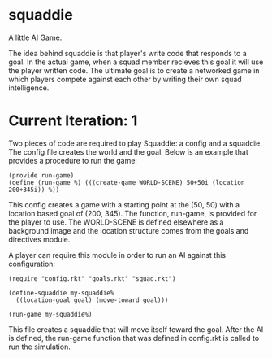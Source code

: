 squaddie
========

A little AI Game.

The idea behind squaddie is that player's write code that responds to a goal. In the actual game, when a squad member recieves this goal it will use the player written code.
The ultimate goal is to create a networked game in which players compete against each other by writing their own squad intelligence.


Current Iteration: 1
========
Two pieces of code are required to play Squaddie: a config and a squaddie.
The config file creates the world and the goal. Below is an example that provides a procedure to run the game:
```racket
(provide run-game)
(define (run-game %) (((create-game WORLD-SCENE) 50+50i (location 200+345i)) %))
```
This config creates a game with a starting point at the (50, 50) with a location based goal of (200, 345).
The function, run-game, is provided for the player to use.
The WORLD-SCENE is defined elsewhere as a background image and the location structure comes from the goals and directives module.

A player can require this module in order to run an AI against this configuration:
```racket
(require "config.rkt" "goals.rkt" "squad.rkt")

(define-squaddie my-squaddie% 
  ((location-goal goal) (move-toward goal)))

(run-game my-squaddie%)
```
This file creates a squaddie that will move itself toward the goal.
After the AI is defined, the run-game function that was defined in config.rkt is called to run the simulation.